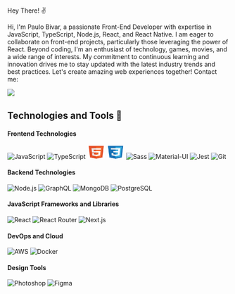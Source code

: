 Hey There! :v:

Hi, I'm Paulo Bivar, a passionate Front-End Developer with expertise in JavaScript, TypeScript, Node.js, React, and React Native. I am eager to collaborate on front-end projects, particularly those leveraging the power of React. Beyond coding, I'm an enthusiast of technology, games, movies, and a wide range of interests. My commitment to continuous learning and innovation drives me to stay updated with the latest industry trends and best practices.
Let's create amazing web experiences together!
Contact me: 
<div> 
  <a href='https://www.linkedin.com/in/paulobivarfilho/' target="_blank">
    <img  src='https://img.shields.io/badge/LinkedIn-0077B5?style=for-the-badge&logo=linkedin&logoColor=white' />
  </a>
<div style='display: inline_block'>
  
## Technologies and Tools 🎯

#### Frontend Technologies
<img src="https://cdn.jsdelivr.net/gh/devicons/devicon@latest/icons/javascript/javascript-plain.svg" alt="JavaScript" height="30" width="40" />
<img src="https://cdn.jsdelivr.net/gh/devicons/devicon@latest/icons/typescript/typescript-original.svg" alt="TypeScript" height="30" width="40" />
<img src="https://raw.githubusercontent.com/devicons/devicon/master/icons/html5/html5-original.svg" alt="HTML5" height="30" width="40" />
<img src="https://raw.githubusercontent.com/devicons/devicon/master/icons/css3/css3-original.svg" alt="CSS3" height="30" width="40" />
<img src="https://cdn.jsdelivr.net/gh/devicons/devicon@latest/icons/sass/sass-original.svg" alt="Sass" height="30" width="40" />
<img src="https://cdn.jsdelivr.net/gh/devicons/devicon@latest/icons/materialui/materialui-original.svg" alt="Material-UI" height="30" width="40" />
<img src="https://cdn.jsdelivr.net/gh/devicons/devicon@latest/icons/jest/jest-plain.svg" alt="Jest" height="30" width="40" />
<img src="https://cdn.jsdelivr.net/gh/devicons/devicon@latest/icons/git/git-original.svg" alt="Git" height="30" width="40" />

#### Backend Technologies
<img src="https://cdn.jsdelivr.net/gh/devicons/devicon@latest/icons/nodejs/nodejs-original.svg" alt="Node.js" height="30" width="40" />
<img src="https://cdn.jsdelivr.net/gh/devicons/devicon@latest/icons/graphql/graphql-plain.svg" alt="GraphQL" height="30" width="40" />
<img src="https://cdn.jsdelivr.net/gh/devicons/devicon@latest/icons/mongodb/mongodb-original.svg" alt="MongoDB" height="30" width="40" />
<img src="https://cdn.jsdelivr.net/gh/devicons/devicon@latest/icons/postgresql/postgresql-original.svg" alt="PostgreSQL" height="30" width="40" />

#### JavaScript Frameworks and Libraries
<img src="https://cdn.jsdelivr.net/gh/devicons/devicon@latest/icons/react/react-original.svg" alt="React" height="30" width="40" />
<img src="https://cdn.jsdelivr.net/gh/devicons/devicon@latest/icons/reactrouter/reactrouter-original.svg" alt="React Router" height="30" width="40" />
<img src="https://cdn.jsdelivr.net/gh/devicons/devicon@latest/icons/nextjs/nextjs-original.svg" alt="Next.js" height="30" width="40" />

#### DevOps and Cloud
<img src="https://cdn.jsdelivr.net/gh/devicons/devicon@latest/icons/amazonwebservices/amazonwebservices-plain-wordmark.svg" alt="AWS" height="40" width="50" />
<img src="https://cdn.jsdelivr.net/gh/devicons/devicon@latest/icons/docker/docker-original.svg" alt="Docker" height="30" width="40" />

#### Design Tools
<img src="https://cdn.jsdelivr.net/gh/devicons/devicon@latest/icons/photoshop/photoshop-original.svg" alt="Photoshop" height="30" width="40" />
<img src="https://cdn.jsdelivr.net/gh/devicons/devicon@latest/icons/figma/figma-original.svg" alt="Figma" height="20" width="40" />
</div>
</div>

<!---
<picture>
  <source
    srcset="https://github-readme-stats.vercel.app/api?username=bivarz&show_icons=true&theme=dark"
    media="(prefers-color-scheme: dark)"
  />
  <source
    srcset="https://github-readme-stats.vercel.app/api?username=bivarz&show_icons=true"
    media="(prefers-color-scheme: light), (prefers-color-scheme: no-preference)"
  />
  <img src="https://github-readme-stats.vercel.app/api?username=bivarz&show_icons=true" />

  <img src='https://github-readme-stats.vercel.app/api/top-langs/?username=bivarz&theme=blue-green' />
</picture>
